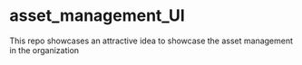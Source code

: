 # asset_management_UI
This repo showcases an attractive idea to showcase the asset management in the organization
